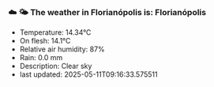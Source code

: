 ### ☁️ 🌤️  The weather in Florianópolis is: Florianópolis

- Temperature: 14.34°C
- On flesh: 14.1°C
- Relative air humidity: 87%
- Rain: 0.0 mm
- Description: Clear sky
- last updated: 2025-05-11T09:16:33.575511
